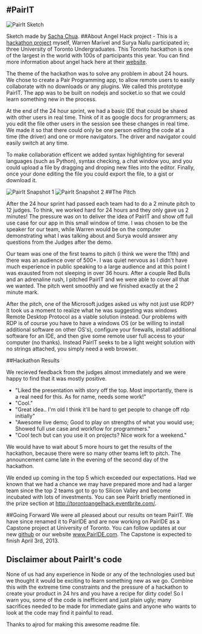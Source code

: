 #PairIT
-----

![PairIt Sketch](https://raw.github.com/ajrod/pairit/master/sketch.png "PairIt Sketch")

Sketch made by [Sacha Chua](http://sachachua.com/blog/2012/12/sketchnotes-angel-hack-toronto-pitches/).
##About
Angel Hack project - This is a [hackathon project](http://www.hackathon.io/741) myself, Warren Marivel and Surya Nallu
participated in; three University of Toronto Undergraduates. This Toronto hackathon is one of the largest in the world with 100s of 
participants this year. You can find more information about angel hack here at their [website](http://angelhack.ca).

The theme of the hackathon was to solve any problem in about 24 hours. We chose to create a Pair Programming app,
to allow remote users to easily collaborate with no downloads or any plugins. We called this prototype PairIT. The
app was to be built on nodejs and socket.io so that we could learn something new in the process.

At the end of the 24 hour sprint, we had a basic IDE that could be shared with other users in real time.
Think of it as google docs for programmers; as you edit the file other users in the session see 
these changes in real time. We made it so that there could only be one person editing the code at a time (the driver)
and one or more navigators. The driver and navigator could easily switch at any time.

To make collaboration efficent we added syntax highlighting for several languages (such as Python), 
syntax checking, a chat window you, and you could upload a file by dragging and droping new files into the editor. 
Finally, once your done editing the file you could export the file, to a gist or download it.

![PairIt Snapshot 1](https://raw.github.com/ajrod/pairit/master/snapshot1.png "PairIt Snapshot 1")
![PairIt Snapshot 2](https://raw.github.com/ajrod/pairit/master/snapshot2.png "PairIt Snapshot 2")
##The Pitch

After the 24 hour sprint had passed each team had to do a 2 minute pitch to 12 judges. To think, we worked hard for 
24 hours and they only gave us 2 minutes! The pressure was on to deliver the idea of PairIT and show off full use case 
for our app in this small window of time. I was chosen to be the speaker for our team, while Warren would be on the 
computer demonstrating what I was talking about and Surya would answer any questions from the Judges after the demo.

Our team was one of the first teams to pitch (i think we were the 11th) and there was an audience over of 500+. I was 
quiet nervous as I didn't have much experience in public speaking to a large audience and at this point I was exausted
from not sleeping in over 36 hours. After a couple Red Bulls and an adrenaline rush, I pitched PairIT and we were able
to cover all that we wanted. The pitch went smoothly and we finished exactly at the 2 minute mark.

After the pitch, one of the Microsoft judges asked us why not just use RDP? It took us a moment to realize
what he was suggesting was windows Remote Desktop Protocol as a viable solution instead.
Our problems with RDP is of course you have to have a windows OS 
(or be willing to install additional software on other OS's), configure your firewalls, 
install additional software for an IDE, and then give some remote user full access to your computer (no thanks). 
Instead PairIT seeks to be a light weight solution with no strings attached, you simply need a web browser.


##Hackathon Results

We recieved feedback from the judges almost immediately and we were happy to find that it was mostly positive.
* "Liked the presentation with story off the top.  Most importantly,
  there is a real need for this.  As for name, needs some work!"
* "Cool."
* "Great idea.. I'm old I think it'll be hard to get people to change off rdp initially"
* "Awesome live demo; Good to play on strengths of what you would use; Showed full use case and workflow for programmers."
* "Cool tech but can you use it on projects? Nice work for a weekend."

We would have to wait about 5 more hours to get the results of the hackathon, because there were so many other
teams left to pitch. The announcement came late in the evening of the second day of the hackathon. 

We ended up coming in the top 5 which exceeded our expectations. Had we known that we had a chance we may have
prepared more and had a larger team since the top 2 teams got to go to Silicon Valley and become incubated 
with lots of investments. You can see PairIt briefly mentioned in the prize section at http://torontoangelhack.eventbrite.com/.


##Going Forward
We were all pleased about our results on team PairIT. We have since renamed it to PairIDE and 
are now working on PairIDE as a Capstone project at University of Toronto. You can follow updates 
at our new [github](https://github.com/pairide/pairide) or our website www.PairIDE.com. The Capstone is expected
to finish April 3rd, 2013.


Disclaimer about PairIt's code
-----
None of us had any experience in Node or any of the technologies used but we thought it would be exciting to 
learn something new as we go. Combine this with the extreme time constraints and the pressure of a hackathon to create your product in 24 hrs and 
you have a recipe for dirty code! So I warn you, some of the code is inefficient and just plain ugly; 
many sacrifices needed to be made for immediate gains and anyone who wants to look at the code may find it 
painful to read. 


Thanks to ajrod for making this awesome readme file.





